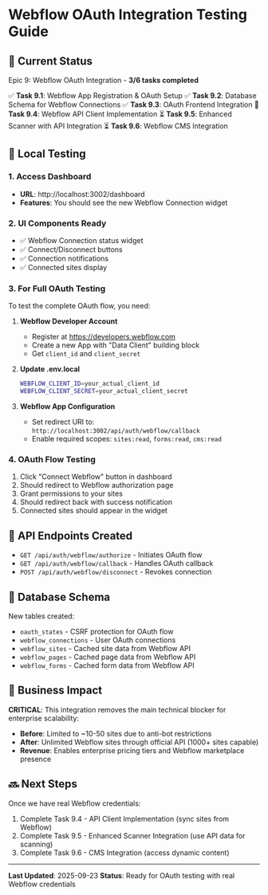 # Webflow OAuth Integration Testing Guide

## 🚀 Current Status

Epic 9: Webflow OAuth Integration - **3/6 tasks completed**

✅ **Task 9.1**: Webflow App Registration & OAuth Setup
✅ **Task 9.2**: Database Schema for Webflow Connections
✅ **Task 9.3**: OAuth Frontend Integration
🔄 **Task 9.4**: Webflow API Client Implementation
⏳ **Task 9.5**: Enhanced Scanner with API Integration
⏳ **Task 9.6**: Webflow CMS Integration

## 🧪 Local Testing

### 1. Access Dashboard
- **URL**: http://localhost:3002/dashboard
- **Features**: You should see the new Webflow Connection widget

### 2. UI Components Ready
- ✅ Webflow Connection status widget
- ✅ Connect/Disconnect buttons
- ✅ Connection notifications
- ✅ Connected sites display

### 3. For Full OAuth Testing
To test the complete OAuth flow, you need:

1. **Webflow Developer Account**
   - Register at https://developers.webflow.com
   - Create a new App with "Data Client" building block
   - Get `client_id` and `client_secret`

2. **Update .env.local**
   ```bash
   WEBFLOW_CLIENT_ID=your_actual_client_id
   WEBFLOW_CLIENT_SECRET=your_actual_client_secret
   ```

3. **Webflow App Configuration**
   - Set redirect URI to: `http://localhost:3002/api/auth/webflow/callback`
   - Enable required scopes: `sites:read`, `forms:read`, `cms:read`

### 4. OAuth Flow Testing
1. Click "Connect Webflow" button in dashboard
2. Should redirect to Webflow authorization page
3. Grant permissions to your sites
4. Should redirect back with success notification
5. Connected sites should appear in the widget

## 🔧 API Endpoints Created

- `GET /api/auth/webflow/authorize` - Initiates OAuth flow
- `GET /api/auth/webflow/callback` - Handles OAuth callback
- `POST /api/auth/webflow/disconnect` - Revokes connection

## 💾 Database Schema

New tables created:
- `oauth_states` - CSRF protection for OAuth flow
- `webflow_connections` - User OAuth connections
- `webflow_sites` - Cached site data from Webflow API
- `webflow_pages` - Cached page data from Webflow API
- `webflow_forms` - Cached form data from Webflow API

## 🎯 Business Impact

**CRITICAL**: This integration removes the main technical blocker for enterprise scalability:
- **Before**: Limited to ~10-50 sites due to anti-bot restrictions
- **After**: Unlimited Webflow sites through official API (1000+ sites capable)
- **Revenue**: Enables enterprise pricing tiers and Webflow marketplace presence

## 🔜 Next Steps

Once we have real Webflow credentials:
1. Complete Task 9.4 - API Client Implementation (sync sites from Webflow)
2. Complete Task 9.5 - Enhanced Scanner Integration (use API data for scanning)
3. Complete Task 9.6 - CMS Integration (access dynamic content)

---
**Last Updated**: 2025-09-23
**Status**: Ready for OAuth testing with real Webflow credentials